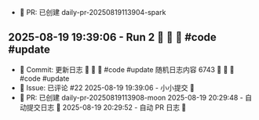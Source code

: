 - 🔀 PR: 已创建 daily-pr-20250819113904-spark
## 2025-08-19 19:39:06 - Run 2  🌟 🐣 🌟  #code #update
- 📝 Commit: 更新日志  🌟 🐣 🌟  #code #update
随机日志内容 6743  🌟 🐣 🌟  #code #update
- 💬 Issue: 已评论 #22
2025-08-19 19:39:06 - 小小提交 🌸
- 🔀 PR: 已创建 daily-pr-20250819113908-moon
2025-08-19 20:29:48 - 自动提交日志 🌱
2025-08-19 20:29:52 - 自动 PR 日志 🌱

